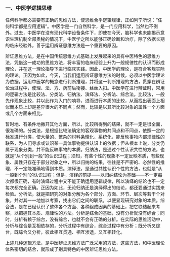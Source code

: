 ### 一、中医学逻辑思维

任何科学都必需要有正确的思维方法，使思维合乎逻辑规律，正如列宁所说：“任何科学都是应用逻辑”。中医学是一门自然科学，是一门应用科学，当然也不例外。过去，中医学在没有现代科学设备条件下，即使在今天，脑科学也未能揭示意识生理机制全部奥秘的情况下，中医学之所以能够正确诊断和治疗，除了依据长期的临床经验外，善于运用辨证思维方法是一个重要的原因。

辨证思维方法，是在中国传统思维方式基础上发展起来的具有中医特色的思维方法，凭借这一成功的思维方法，将丰富的临床经验上升为一般规律性的认识而形成理论，并在这一理论指导下进行临床实践。因此，中医学的理论，是符合客规实际的理论。正因为如此，今天，当我们运用辨证思维方法的时候，必须以中医学理论为依据，运用中医学的概念进行判断推理，并将这一判断推理的方法，贯穿在辨证论治过程中，使理、法、方、药前后衔接、丝丝入扣。中医学在进行辨证时，常用的逻辑方法是比较法、分类法、归纳法、演绎法、分析法、综合法。比较法，一般先作现象比较，并以此作为入门的响导，进而进行本质的比较，从而找出表面上相似而本质上却是差异很大的不同点；然而，比较是以其所比较对象的属性一个方面或几个方面来相比，

暂时地、有条件地撇开其他方面，所以，比较所得到的结果，就不一定是很全面，很准确的。分类法，是根据比较法确定的客观事物的共同点和不同点，依照一定的标准进行分类，使大量的、繁杂的材料条理化、系统化，能反映事物内部规律性的联系，为人们寻求或认识某一具体事物提供认识上的依据；但从根本上说，分类仍属于现象分类，并不能反映事物的本质。归纳法，是通过个性认识共性的方法，也就是“从个别到一般”的认识过程；须知，有些个性的现象不一定反映本质，有些现象、属性只存在于部分对象之中，所以归纳的结果，往往是不严密的、必然性的推理，不一定能准确地得到本质。演绎法，是通过共性认识个性的方法，也就是“从一般到个别”的认识过程；但是，演绎的前提——以归纳结论为基础——不一定每次都很正确，有时演绎过程中又不能正确运用逻辑规律，所以演绎的结论也不一定每次都完全正确。正因为如此，无论归纳还是演绎得出的结论，都还要通过实践来检验。分析法，就是把研究的对象分解为各个部分、方面、环节、层次等若干个对象，并对其一一地加以考察，找出它们之间的联系，以便显现研究对象的本质。综合法，是在已经认识了整体各个方面、各种组成因素的基础上，把它联结起来考察，以把握其本质、规律性的方法。分析是综合的基础，没有分析就没有综合；同时，分析有赖于综台，没有综合，也就不会有正确的分析。在实际的思维活动中，分析与综合是互相依存的，分析过程中有综合，综合过程中有分析；既分析叉综台，既综合又分析，彼此相互贯通、相互渗透，又互相转化。

上述几种逻辑方法，是中医辨证思维方法广泛采用的方法，这些方法，和中医理论体系密切的结合，就形成了别具特色的中医辨证思维方法。
